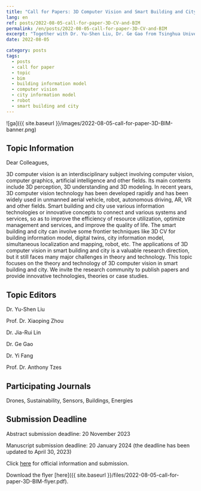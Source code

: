 ```yaml
---
title: "Call for Papers: 3D Computer Vision and Smart Building and City"
lang: en
ref: posts/2022-08-05-call-for-paper-3D-CV-and-BIM
permalink: /en/posts/2022-08-05-call-for-paper-3D-CV-and-BIM
excerpt: "Together with Dr. Yu-Shen Liu, Dr. Ge Gao from Tsinghua University, Dr. Xiaoping Zhou from Beijing University of Civil Engineering and Architecture, Dr. Yi Fang and Dr. Anthony Tzes from New York University Abu Dhabi, we organized a topic related to 3D CV and BIM, multiple SCI-indexed journals including Drones, Sustainability, Sensors, Buildings, and Energies are involved. Please submit your manuscript before April 30, 2023"
date: 2022-08-05

category: posts
tags:
  - posts
  - call for paper
  - topic
  - bim
  - building information model
  - computer vision
  - city information model
  - robot
  - smart building and city
---
```


![ga]({{ site.baseurl }}/images/2022-08-05-call-for-paper-3D-BIM-banner.png)

## Topic Information
Dear Colleagues,

3D computer vision is an interdisciplinary subject involving computer vision, computer graphics, artificial intelligence and other fields. Its main contents include 3D perception, 3D understanding and 3D modeling. In recent years, 3D computer vision technology has been developed rapidly and has been widely used in unmanned aerial vehicle, robot, autonomous driving, AR, VR and other fields. Smart building and city use various information technologies or innovative concepts to connect and various systems and services, so as to improve the efficiency of resource utilization, optimize management and services, and improve the quality of life. The smart building and city can involve some frontier techniques like 3D CV for building information model, digital twins, city information model, simultaneous localization and mapping, robot, etc. The applications of 3D computer vision in smart building and city is a valuable research direction, but it still faces many major challenges in theory and technology. This topic focuses on the theory and technology of 3D computer vision in smart building and city. We invite the research community to publish papers and provide innovative technologies, theories or case studies.

## Topic Editors
Dr. Yu-Shen Liu

Prof. Dr. Xiaoping Zhou

Dr. Jia-Rui Lin

Dr. Ge Gao

Dr. Yi Fang

Prof. Dr. Anthony Tzes

## Participating Journals
Drones, Sustainability, Sensors, Buildings, Energies

## Submission Deadline
Abstract submission deadline: 20 November 2023

Manuscript submission deadline: 20 January 2024 (the deadline has been updated to April 30, 2023)

Click [here](https://www.mdpi.com/topics/3D_BIM) for official information and submission.

Download the flyer [here]({{ site.baseurl }}/files/2022-08-05-call-for-paper-3D-BIM-flyer.pdf).
